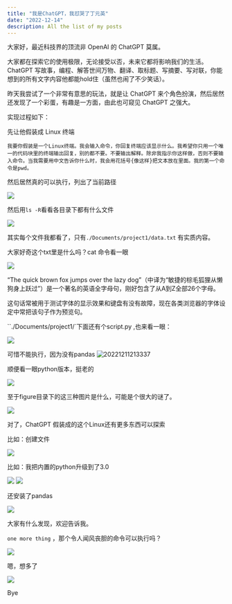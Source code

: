 ```yaml
---
title: "我是ChatGPT，我怼哭了丁元英"
date: "2022-12-14"
description: All the list of my posts
---
```


大家好，最近科技界的顶流非 OpenAI 的 ChatGPT 莫属。

大家都在探索它的使用极限，无论接受以否，未来它都将影响我们的生活。ChatGPT 写故事，编程、解答世间万物、翻译、取标题、写摘要、写对联，你能想到的所有文字内容他都能hold住（虽然也闹了不少笑话）。

昨天我尝试了一个非常有意思的玩法，就是让 ChatGPT 来个角色扮演，然后居然还发现了一个彩蛋，有趣是一方面，由此也可窥见 ChatGPT 之强大。

实现过程如下：

先让他假装成 Linux 终端

```
我要你假装是一个Linux终端。我会输入命令，你回复终端应该显示什么。我希望你只用一个唯一的代码块里的终端输出回复，别的都不要。不要输出解释。除非我指示你这样做，否则不要输入命令。当我需要用中文告诉你什么时，我会用花括号{像这样}把文本放在里面。我的第一个命令是pwd。
```

然后居然真的可以执行，列出了当前路径

![](https://my-wechat.oss-cn-beijing.aliyuncs.com/20221211205338.png)


然后用`ls -R`看看各目录下都有什么文件

![](https://my-wechat.oss-cn-beijing.aliyuncs.com/20221211210135.png)


其实每个文件我都看了，只有`./Documents/project1/data.txt` 有实质内容。

大家好奇这个txt里是什么吗？cat 命令看一眼


![](https://my-wechat.oss-cn-beijing.aliyuncs.com/20221211205633.png)


“The quick brown fox jumps over the lazy dog”（中译为“敏捷的棕毛狐狸从懒狗身上跃过”）是一个著名的英语全字母句，刚好包含了从A到Z全部26个字母。

这句话常被用于测试字体的显示效果和键盘有没有故障，现在各类浏览器的字体设定中常把该句子作为预览句。


``./Documents/project1/`下面还有个script.py ,也来看一眼：

![](https://my-wechat.oss-cn-beijing.aliyuncs.com/20221211205741.png)


可惜不能执行，因为没有pandas
![20221211213337](https://my-wechat.oss-cn-beijing.aliyuncs.com/20221211213337.png)


顺便看一眼python版本，挺老的

![](https://my-wechat.oss-cn-beijing.aliyuncs.com/20221211213413.png)

至于figure目录下的这三种图片是什么，可能是个很大的谜了。

![](https://my-wechat.oss-cn-beijing.aliyuncs.com/20221211205902.png)




对了，ChatGPT 假装成的这个Linux还有更多东西可以探索

比如：创建文件

![](https://my-wechat.oss-cn-beijing.aliyuncs.com/20221211223047.png)


比如：我把内置的python升级到了3.0

![](https://my-wechat.oss-cn-beijing.aliyuncs.com/20221211224306.png)
![](https://my-wechat.oss-cn-beijing.aliyuncs.com/20221211224323.png)

还安装了pandas

![](https://my-wechat.oss-cn-beijing.aliyuncs.com/20221211224348.png)

大家有什么发现，欢迎告诉我。


`one more thing` ，那个令人闻风丧胆的命令可以执行吗？

![](https://my-wechat.oss-cn-beijing.aliyuncs.com/20221211221822.png)


嗯，想多了

![](https://my-wechat.oss-cn-beijing.aliyuncs.com/20221211221858.png)

Bye